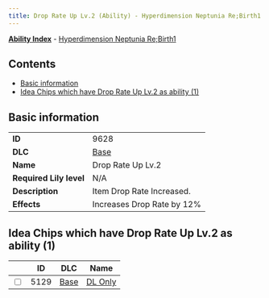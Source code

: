 ```yaml
---
title: Drop Rate Up Lv.2 (Ability) - Hyperdimension Neptunia Re;Birth1
---
```


[**Ability Index**](/neptunia/rb1/ability/index.html) - [Hyperdimension Neptunia Re;Birth1](/neptunia/rb1)

## Contents

- [Basic information](#basic-information)
- [Idea Chips which have Drop Rate Up Lv.2 as ability (1)](#idea-chips-which-have-drop-rate-up-lv2-as-ability-1)

## Basic information

|   |   |
| -- | -- |
| **ID** | 9628
**DLC** | [Base](/neptunia/rb1/dlc/1-base.html)
**Name** | Drop Rate Up Lv.2
**Required Lily level** | N/A
**Description** | Item Drop Rate Increased.
**Effects** | Increases Drop Rate by 12% |


## Idea Chips which have Drop Rate Up Lv.2 as ability (1)

|    | ID | DLC | Name |
| -- | -- | --- | ---- |
| <input type="checkbox" id="rb1-item-1-5129" class="trackbox" /> | 5129 | [Base](/neptunia/rb1/dlc/1-base.html) | [DL Only](/neptunia/rb1/item/1-5129-dl-only.html) |
